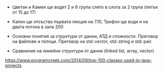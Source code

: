  

- Цветан и Камен ще водят 2 и 8 група слято в слота за 2 група (петък от 15 до 17)
- Калин ще отсъства първата лекция на 7.10, Трифон ще води и на двата потока в зала 200

- Основни понятия за структури от данни, АТД и сложности. Преговор на файлове и потоци. Преговор на std::vector, std::string и std::pair.
- Сравнение на линейни структури от данни (linked list, array, vector)

https://www.programcreek.com/2014/09/top-100-classes-used-in-java-projects

